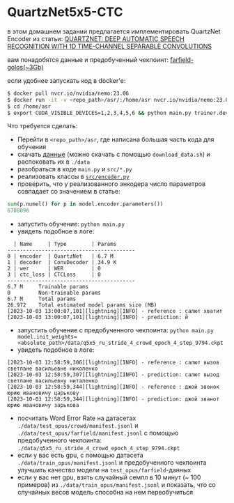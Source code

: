 # QuartzNet5x5-CTC

в этом домашнем задании предлагается имплементировать QuartzNet Encoder из статьи:
[QUARTZNET: DEEP AUTOMATIC SPEECH RECOGNITION WITH 1D TIME-CHANNEL SEPARABLE CONVOLUTIONS](https://arxiv.org/pdf/1910.10261.pdf)

вам понадобятся данные и предобученный чекпоинт: [farfield-golos(~3Gb)](https://drive.google.com/file/d/1TEOR60JXgOkPrC6jSLhuR2Nb6eCegjpd/view?usp=sharing)



если удобнее запускать код в docker'е:
```bash
$ docker pull nvcr.io/nvidia/nemo:23.06
$ docker run -it -v <repo_path>/asr/:/home/asr nvcr.io/nvidia/nemo:23.06
$ cd /home/asr
$ export CUDA_VISIBLE_DEVICES=1,2,3,4,5,6 && python main.py trainer.devices=6 trainer.accelerator=gpu ++trainer.strategy=ddp
```

Что требуется сделать:
* Перейти в `<repo_path>/asr`, где написана большая часть кода для обучения
* скачать [данные](https://drive.google.com/file/d/1TEOR60JXgOkPrC6jSLhuR2Nb6eCegjpd/view?usp=sharing) (можно скачать с помощью `download_data.sh`) и распоковать их в `./data`
* разобраться в коде `main.py` и `src/*.py`
* реализовать классы в [`src/encoder.py`](../asr/src/encoder.py)
* проверить, что у реализованного энкодера число параметров совпадает со значением в статье:
```python
sum(p.numel() for p in model.encoder.parameters())
6708096
```
* запустить обучение: `python main.py`
* увидеть подобное в логе:
```log
  | Name     | Type        | Params
-----------------------------------------
0 | encoder  | QuartzNet   | 6.7 M 
1 | decoder  | ConvDecoder | 34.9 K
2 | wer      | WER         | 0     
3 | ctc_loss | CTCLoss     | 0     
-----------------------------------------
6.7 M     Trainable params
0         Non-trainable params
6.7 M     Total params
26.972    Total estimated model params size (MB)
[2023-10-03 13:00:07,101][lightning][INFO] - reference : салют хватит
[2023-10-03 13:00:07,101][lightning][INFO] - prediction: й
```
* запустить обучение с предобученного чекпоинта: `python main.py model.init_weights=<absolute_path>/data/q5x5_ru_stride_4_crowd_epoch_4_step_9794.ckpt`
* увидеть подобное в логе: 
```log
[2023-10-03 12:58:59,306][lightning][INFO] - reference : салют вызов светлане васильевне николенко
[2023-10-03 12:58:59,307][lightning][INFO] - prediction: салют вызод светлане васильевну ниталенко
[2023-10-03 12:58:59,344][lightning][INFO] - reference : джой звонок юрию ивановичу царькову
[2023-10-03 12:58:59,344][lightning][INFO] - prediction: джой званот юрию ивановичу зарькова
```

* посчитать Word Error Rate на датасетах `./data/test_opus/crowd/manifest.jsonl` и `./data/test_opus/farfield/manifest.jsonl` с помощью предобученного чекпоинта: `./data/q5x5_ru_stride_4_crowd_epoch_4_step_9794.ckpt`
* если у вас есть gpu, с помощью датасета `./data/train_opus/manifest.jsonl` и предобученного чекпоинта улучшить качество модели на `test_opus/farfield`-данных
* если у вас нет gpu, взять случайный семпл в 10 минут (~ 100 примеров) из `./data/train_opus/manifest.jsonl` и показать, что со случайных весов модель способна на нем переобучиться